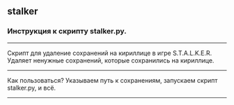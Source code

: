 ## stalker
### Инструкция к скрипту stalker.py.
***
Скрипт для удаление сохранений на кириллице в игре S.T.A.L.K.E.R.
Удаляет ненужные сохранений, которые сохранились на кириллице.
***
Как пользоваться?
Указываем путь к сохранениям, запускаем скрипт stalker.py, и всё.
***
